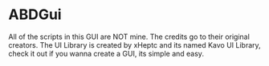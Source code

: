 # ABDGui
All of the scripts in this GUI are NOT mine. The credits go to their original creators. The UI Library is created by xHeptc and its named Kavo UI Library, check it out if you wanna create a GUI, its simple and easy.
